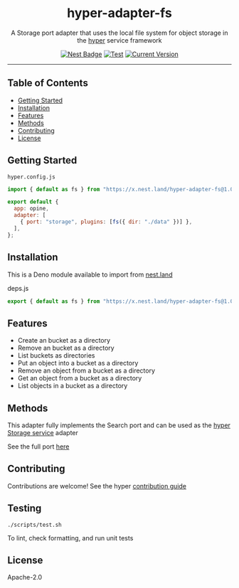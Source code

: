 <h1 align="center">hyper-adapter-fs</h1>
<p align="center">A Storage port adapter that uses the local file system for object storage in the <a href="https://hyper.io/">hyper</a>  service framework</p>
</p>
<p align="center">
  <a href="https://nest.land/package/hyper-adapter-fs"><img src="https://nest.land/badge.svg" alt="Nest Badge" /></a>
  <a href="https://github.com/hyper63/hyper-adapter-fs/actions/workflows/test.yml"><img src="https://github.com/hyper63/hyper-adapter-fs/actions/workflows/test.yml/badge.svg" alt="Test" /></a>
  <a href="https://github.com/hyper63/hyper-adapter-fs/tags/"><img src="https://img.shields.io/github/tag/hyper63/hyper-adapter-fs" alt="Current Version" /></a>
</p>

---

## Table of Contents

- [Getting Started](#getting-started)
- [Installation](#installation)
- [Features](#features)
- [Methods](#methods)
- [Contributing](#contributing)
- [License](#license)

## Getting Started

`hyper.config.js`

```js
import { default as fs } from "https://x.nest.land/hyper-adapter-fs@1.0.7/mod.js";

export default {
  app: opine,
  adapter: [
    { port: "storage", plugins: [fs({ dir: "./data" })] },
  ],
};
```

## Installation

This is a Deno module available to import from
[nest.land](https://nest.land/package/hyper-adapter-fs)

deps.js

```js
export { default as fs } from "https://x.nest.land/hyper-adapter-fs@1.0.6/mod.js";
```

## Features

- Create an bucket as a directory
- Remove an bucket as a directory
- List buckets as directories
- Put an object into a bucket as a directory
- Remove an object from a bucket as a directory
- Get an object from a bucket as a directory
- List objects in a bucket as a directory

## Methods

This adapter fully implements the Search port and can be used as the
[hyper Storage service](https://docs.hyper.io/storage-api) adapter

See the full port [here](https://nest.land/package/hyper-port-storage)

## Contributing

Contributions are welcome! See the hyper
[contribution guide](https://docs.hyper.io/contributing-to-hyper)

## Testing

```
./scripts/test.sh
```

To lint, check formatting, and run unit tests

## License

Apache-2.0
